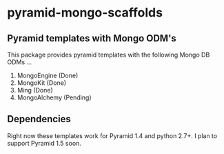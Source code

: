 pyramid-mongo-scaffolds
=======================

## Pyramid templates with Mongo ODM's ##

This package provides pyramid templates with the following Mongo DB ODMs ...

 1. MongoEngine (Done)
 2. MongoKit (Done)
 3. Ming (Done)
 4. MongoAlchemy (Pending)

## Dependencies ##

Right now these templates work for Pyramid 1.4 and python 2.7+. I plan to
support Pyramid 1.5 soon.



